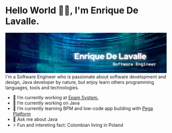 # Hello World 👋🏾, I'm Enrique De Lavalle.

<img src="https://raw.githubusercontent.com/EnriqueDeLavalle/EnriqueDeLavalle/master/gh-header-image.png.png" alt="Enrique De Lavalle - Software Engineer">
I'm a Software Engineer who is passionate about software development and design, Java developer by nature, but enjoy learn others programming languages, tools and technologies.

- 🏢 I’m currently working at <a href="https://www.epam.com/"> Epam System.</a>
- 🔭 I’m currently working on Java
- 🌱 I’m currently learning BPM and low-code app building with <a href="https://academy.pega.com/"> Pega Platform </a>
- 💬 Ask me about Java
- ⚡ Fun and intereting fact: Colombian living in Poland 

